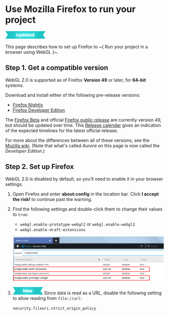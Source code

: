 # Use Mozilla Firefox to run your project

![UPDATED](../../images/updated.png)

This page describes how to set up Firefox to ~{ Run your project in a browser using WebGL }~.

## Step 1. Get a compatible version

WebGL 2.0 is supported as of Firefox **Version 49** or later, for **64-bit** systems.

Download and install either of the following pre-release versions:

-	[Firefox Nightly](https://nightly.mozilla.org/)
-	[Firefox Developer Edition](https://www.mozilla.org/en-US/firefox/channel/#developer)

The [Firefox Beta](https://www.mozilla.org/en-US/firefox/channel/#beta) and official [Firefox public release](https://www.mozilla.org/en-US/firefox/new/) are currently version 49, but should be updated over time. This [Release calendar](https://wiki.mozilla.org/RapidRelease/Calendar) gives an indication of the expected timelines for the latest official release.

For more about the differences between all of these versions, see the [Mozilla wiki](https://wiki.mozilla.org/Release_Management/Release_Process). (Note that what's called *Aurora* on this page is now called the *Developer Edition*.)

## Step 2. Set up Firefox

WebGL 2.0 is disabled by default, so you'll need to enable it in your browser settings.

1.	Open Firefox and enter **about:config** in the location bar. Click **I accept the risk!** to continue past the warning.

1.	Find the following settings and double-click them to change their values to `true`:

	-	`webgl.enable-prototype-webgl2` or `webgl.enable-webgl2`
	-	`webgl.enable-draft-extensions`

	![Firefox flags](../../images/experimental_webgl_firefox_flags.png)

2. [![NEW](../../images/new.png "What else is new in v1.6?")](../../release_notes/readme_1.6.html) Since data is read as a URL, disable the following setting to allow reading from `file://url`:

	`security.fileuri.strict_origin_policy`
